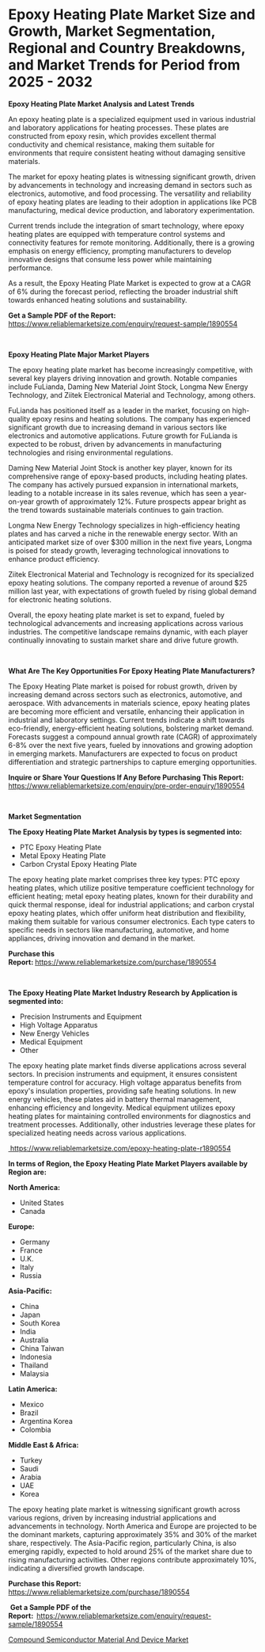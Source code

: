 <p><h1>Epoxy Heating Plate Market Size and Growth, Market Segmentation, Regional and Country Breakdowns, and Market Trends for Period from 2025 -  2032</h1></p><p><strong>Epoxy Heating Plate Market Analysis and Latest Trends</strong></p>
<p><p>An epoxy heating plate is a specialized equipment used in various industrial and laboratory applications for heating processes. These plates are constructed from epoxy resin, which provides excellent thermal conductivity and chemical resistance, making them suitable for environments that require consistent heating without damaging sensitive materials. </p><p>The market for epoxy heating plates is witnessing significant growth, driven by advancements in technology and increasing demand in sectors such as electronics, automotive, and food processing. The versatility and reliability of epoxy heating plates are leading to their adoption in applications like PCB manufacturing, medical device production, and laboratory experimentation. </p><p>Current trends include the integration of smart technology, where epoxy heating plates are equipped with temperature control systems and connectivity features for remote monitoring. Additionally, there is a growing emphasis on energy efficiency, prompting manufacturers to develop innovative designs that consume less power while maintaining performance. </p><p>As a result, the Epoxy Heating Plate Market is expected to grow at a CAGR of 6% during the forecast period, reflecting the broader industrial shift towards enhanced heating solutions and sustainability.</p></p>
<p><strong>Get a Sample PDF of the Report:&nbsp;</strong> <a href="https://www.reliablemarketsize.com/enquiry/request-sample/1890554?utm_campaign=3199&utm_medium=2&utm_source=Github&utm_content=ia&utm_term=07042025&utm_id=epoxy-heating-plate">https://www.reliablemarketsize.com/enquiry/request-sample/1890554</a></p>
<p>&nbsp;</p>
<p><strong>Epoxy Heating Plate Major Market Players</strong></p>
<p><p>The epoxy heating plate market has become increasingly competitive, with several key players driving innovation and growth. Notable companies include FuLianda, Daming New Material Joint Stock, Longma New Energy Technology, and Ziitek Electronical Material and Technology, among others. </p><p>FuLianda has positioned itself as a leader in the market, focusing on high-quality epoxy resins and heating solutions. The company has experienced significant growth due to increasing demand in various sectors like electronics and automotive applications. Future growth for FuLianda is expected to be robust, driven by advancements in manufacturing technologies and rising environmental regulations.</p><p>Daming New Material Joint Stock is another key player, known for its comprehensive range of epoxy-based products, including heating plates. The company has actively pursued expansion in international markets, leading to a notable increase in its sales revenue, which has seen a year-on-year growth of approximately 12%. Future prospects appear bright as the trend towards sustainable materials continues to gain traction.</p><p>Longma New Energy Technology specializes in high-efficiency heating plates and has carved a niche in the renewable energy sector. With an anticipated market size of over $300 million in the next five years, Longma is poised for steady growth, leveraging technological innovations to enhance product efficiency.</p><p>Ziitek Electronical Material and Technology is recognized for its specialized epoxy heating solutions. The company reported a revenue of around $25 million last year, with expectations of growth fueled by rising global demand for electronic heating solutions.</p><p>Overall, the epoxy heating plate market is set to expand, fueled by technological advancements and increasing applications across various industries. The competitive landscape remains dynamic, with each player continually innovating to sustain market share and drive future growth.</p></p>
<p>&nbsp;</p>
<p><strong>What Are The Key Opportunities For Epoxy Heating Plate Manufacturers?</strong></p>
<p><p>The Epoxy Heating Plate market is poised for robust growth, driven by increasing demand across sectors such as electronics, automotive, and aerospace. With advancements in materials science, epoxy heating plates are becoming more efficient and versatile, enhancing their application in industrial and laboratory settings. Current trends indicate a shift towards eco-friendly, energy-efficient heating solutions, bolstering market demand. Forecasts suggest a compound annual growth rate (CAGR) of approximately 6-8% over the next five years, fueled by innovations and growing adoption in emerging markets. Manufacturers are expected to focus on product differentiation and strategic partnerships to capture emerging opportunities.</p></p>
<p><strong>Inquire or Share Your Questions If Any Before Purchasing This Report:</strong> <a href="https://www.reliablemarketsize.com/enquiry/pre-order-enquiry/1890554?utm_campaign=3199&utm_medium=2&utm_source=Github&utm_content=ia&utm_term=07042025&utm_id=epoxy-heating-plate">https://www.reliablemarketsize.com/enquiry/pre-order-enquiry/1890554</a></p>
<p>&nbsp;</p>
<p><strong>Market Segmentation</strong></p>
<p><strong>The Epoxy Heating Plate Market Analysis by types is segmented into:</strong></p>
<p><ul><li>PTC Epoxy Heating Plate</li><li>Metal Epoxy Heating Plate</li><li>Carbon Crystal Epoxy Heating Plate</li></ul></p>
<p><p>The epoxy heating plate market comprises three key types: PTC epoxy heating plates, which utilize positive temperature coefficient technology for efficient heating; metal epoxy heating plates, known for their durability and quick thermal response, ideal for industrial applications; and carbon crystal epoxy heating plates, which offer uniform heat distribution and flexibility, making them suitable for various consumer electronics. Each type caters to specific needs in sectors like manufacturing, automotive, and home appliances, driving innovation and demand in the market.</p></p>
<p><strong>Purchase this Report:&nbsp;</strong><a href="https://www.reliablemarketsize.com/purchase/1890554?utm_campaign=3199&utm_medium=2&utm_source=Github&utm_content=ia&utm_term=07042025&utm_id=epoxy-heating-plate">https://www.reliablemarketsize.com/purchase/1890554</a></p>
<p>&nbsp;</p>
<p><strong>The Epoxy Heating Plate Market Industry Research by Application is segmented into:</strong></p>
<p><ul><li>Precision Instruments and Equipment</li><li>High Voltage Apparatus</li><li>New Energy Vehicles</li><li>Medical Equipment</li><li>Other</li></ul></p>
<p><p>The epoxy heating plate market finds diverse applications across several sectors. In precision instruments and equipment, it ensures consistent temperature control for accuracy. High voltage apparatus benefits from epoxy's insulation properties, providing safe heating solutions. In new energy vehicles, these plates aid in battery thermal management, enhancing efficiency and longevity. Medical equipment utilizes epoxy heating plates for maintaining controlled environments for diagnostics and treatment processes. Additionally, other industries leverage these plates for specialized heating needs across various applications.</p></p>
<p><a href="https://www.reliablemarketsize.com/epoxy-heating-plate-r1890554?utm_campaign=3199&utm_medium=2&utm_source=Github&utm_content=ia&utm_term=07042025&utm_id=epoxy-heating-plate">&nbsp;https://www.reliablemarketsize.com/epoxy-heating-plate-r1890554</a></p>
<p><strong>In terms of Region, the Epoxy Heating Plate Market Players available by Region are:</strong></p>
<p>
    <p> <strong> North America: </strong>
        <ul>
            <li>United States</li>
            <li>Canada</li>
        </ul>
        </p> 
    <p> <strong> Europe: </strong>
        <ul>
            <li>Germany</li>
            <li>France</li>
            <li>U.K.</li>
            <li>Italy</li>
            <li>Russia</li>
        </ul>
        </p> 
    <p> <strong> Asia-Pacific: </strong>
        <ul>
            <li>China</li>
            <li>Japan</li>
            <li>South Korea</li>
            <li>India</li>
            <li>Australia</li>
            <li>China Taiwan</li>
            <li>Indonesia</li>
            <li>Thailand</li>
            <li>Malaysia</li>
        </ul>
        </p> 
    <p> <strong> Latin America: </strong>
        <ul>
            <li>Mexico</li>
            <li>Brazil</li>
            <li>Argentina Korea</li>
            <li>Colombia</li>
        </ul>
        </p> 
    <p> <strong> Middle East & Africa: </strong>
        <ul>
            <li>Turkey</li>
            <li>Saudi</li>
            <li>Arabia</li>
            <li>UAE</li>
            <li>Korea</li>
        </ul>
    </p>
    </p>
<p><p>The epoxy heating plate market is witnessing significant growth across various regions, driven by increasing industrial applications and advancements in technology. North America and Europe are projected to be the dominant markets, capturing approximately 35% and 30% of the market share, respectively. The Asia-Pacific region, particularly China, is also emerging rapidly, expected to hold around 25% of the market share due to rising manufacturing activities. Other regions contribute approximately 10%, indicating a diversified growth landscape.</p></p>
<p><strong>Purchase this Report: </strong><a href="https://www.reliablemarketsize.com/purchase/1890554?utm_campaign=3199&utm_medium=2&utm_source=Github&utm_content=ia&utm_term=07042025&utm_id=epoxy-heating-plate">https://www.reliablemarketsize.com/purchase/1890554</a></p>
<p>&nbsp;<strong>Get a Sample PDF of the Report:&nbsp;&nbsp;</strong><a href="https://www.reliablemarketsize.com/enquiry/request-sample/1890554?utm_campaign=3199&utm_medium=2&utm_source=Github&utm_content=ia&utm_term=07042025&utm_id=epoxy-heating-plate">https://www.reliablemarketsize.com/enquiry/request-sample/1890554</a></p>
<p><strong></strong></p>
<p><p><a href="https://github.com/daphnyvashdi/Market-Research-Report-List-1/blob/main/compound-semiconductor-material-and-device-market.md?utm_campaign=3199&utm_medium=2&utm_source=Github&utm_content=ia&utm_term=07042025&utm_id=epoxy-heating-plate">Compound Semiconductor Material And Device Market</a></p></p>
